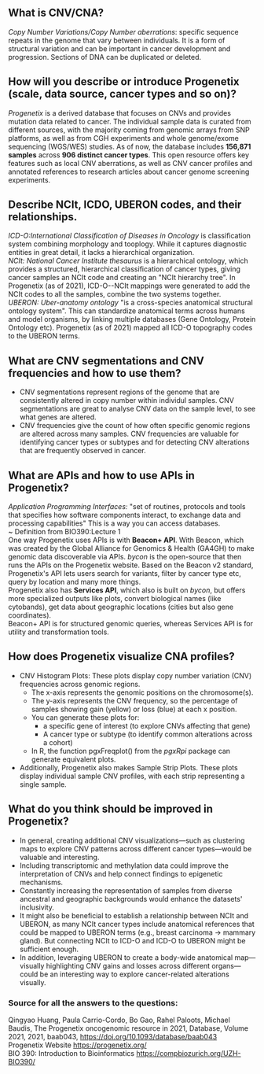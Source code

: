 ## What is CNV/CNA? 
*Copy Number Variations/Copy Number aberrations*: specific sequence repeats in the genome that vary between individuals. It is a form of structural variation and can be important in cancer development and progression. Sections of DNA can be duplicated or deleted. 
## How will you describe or introduce Progenetix (scale, data source, cancer types and so on)?
*Progenetix* is a derived database that focuses on CNVs and provides mutation data related to cancer. The individual sample data is curated from different sources, with the majority coming from genomic arrays from SNP platforms, as well as from CGH experiments and whole genome/exome sequencing (WGS/WES) studies. As of now, the database includes **156,871 samples** across **906 distinct cancer types**. This open resource offers key features such as local CNV aberrations, as 
well as CNV cancer profiles and annotated references to research articles about cancer genome screening experiments.
## Describe NCIt, ICDO, UBERON codes, and their relationships.
*ICD-O:International Classification of Diseases in Oncology* is classification system combining morphology and tooplogy. While it captures diagnostic entities in great detail, it lacks a hierarchical organization.\
*NCIt: National Cancer Institute thesaurus* is a hierarchical ontology, which provides a structured, hierarchical classification of cancer types, giving cancer samples an NCIt code and creating an "NCIt hierarchy tree". In Progenetix (as of 2021), ICD-O--NCIt mappings were generated to add the NCIt codes to all the samples, combine the two systems together. \
*UBERON: Uber-anatomy ontology* "is a cross-species anatomical structural ontology system". This can standardize anatomical terms across humans and model organisms, by linking multiple databases (Gene Ontology, Protein Ontology etc). Progenetix (as of 2021) mapped all ICD-O topography codes to the UBERON terms.

## What are CNV segmentations and CNV frequencies and how to use them?
- CNV segmentations represent regions of the genome that are consistently altered in copy number within individul samples. CNV segmentations are great to analyse CNV data on the sample level, to see what genes are altered.
- CNV frequencies give the count of how often specific genomic regions are altered across many samples. CNV frequencies are valuable for identifying cancer types or subtypes and for detecting CNV alterations that are frequently observed in cancer.
## What are APIs and how to use APIs in Progenetix?
*Application Programming Interfaces:*
"set of routines, protocols and tools that specifies how software components interact, to exchange data and processing capabilities" This is a way you can access databases. \
~ Definition from BIO390:Lecture 1 \
One way Progenetix uses APIs is with **Beacon+ API**. With Beacon, which was created by the Global Alliance for Genomics & Health (GA4GH) to make genomic data discoverable via APIs. *bycon* is the open-source that then runs the APIs on the Progenetix website. Based on the Beacon v2 standard, Progenetix's API lets users search for variants, filter by cancer type etc, query by location and many more things. \
Progenetix also has **Services API**, which also is built on *bycon*, but offers more specialized outputs like plots, convert biological names (like cytobands), get data about geographic locations (cities but also gene coordinates).\
Beacon+ API is for structured genomic queries, whereas Services API is for utility and transformation tools.
## How does Progenetix visualize CNA profiles?
- CNV Histogram Plots: These plots display copy number variation (CNV) frequencies across genomic regions.
    - The x-axis represents the genomic positions on the chromosome(s).
    - The y-axis represents the CNV frequency, so the percentage of samples showing gain (yellow) or loss (blue) at each x position.
    - You can generate these plots for:
        - a specific gene of interest (to explore CNVs affecting that gene)
        -  A cancer type or subtype (to identify common alterations across a cohort)
    - In R, the function pgxFreqplot() from the *pgxRpi* package can generate equivalent plots.
- Additionally, Progenetix also makes Sample Strip Plots. These plots display individual sample CNV profiles, with each strip representing a single sample.
## What do you think should be improved in Progenetix?
- In general, creating additional CNV visualizations—such as clustering maps to explore CNV patterns across different cancer types—would be valuable and interesting.
- Including transcriptomic and methylation data could improve the interpretation of CNVs and help connect findings to epigenetic mechanisms.
- Constantly increasing the representation of samples from diverse ancestral and geographic backgrounds would enhance the datasets' inclusivity.
- It might also be beneficial to establish a relationship between NCIt and UBERON, as many NCIt cancer types include anatomical references that could be mapped to UBERON terms (e.g., breast carcinoma → mammary gland). But connecting NCIt to ICD-O and ICD-O to UBERON might be sufficient enough.
- In addition, leveraging UBERON to create a body-wide anatomical map—visually highlighting CNV gains and losses across different organs—could be an interesting way to explore cancer-related alterations visually.
  
### Source for all the answers to the questions:
Qingyao Huang, Paula Carrio-Cordo, Bo Gao, Rahel Paloots, Michael Baudis, The Progenetix oncogenomic resource in 2021, Database, Volume 2021, 2021, baab043, <https://doi.org/10.1093/database/baab043> \
Progenetix Website <https://progenetix.org/> \
BIO 390: Introduction to Bioinformatics <https://compbiozurich.org/UZH-BIO390/>


